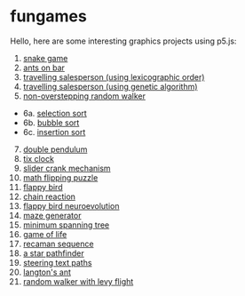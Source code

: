 # fungames
Hello, here are some interesting graphics projects using p5.js:
1. [snake game](https://codewithkaranjeswani.github.io/fungames/snake/)
2. [ants on bar](https://codewithkaranjeswani.github.io/fungames/antsonbar/)
3. [travelling salesperson (using lexicographic order)](https://codewithkaranjeswani.github.io/fungames/travelling_salesperson/)
4. [travelling salesperson (using genetic algorithm)](https://codewithkaranjeswani.github.io/fungames/travelling_salesperson_comparision/)
5. [non-overstepping random walker](https://codewithkaranjeswani.github.io/fungames/nonoverstepping_randomwalker_predictive/)
- 6a. [selection sort](https://codewithkaranjeswani.github.io/fungames/sorting_algorithms/selection_sort/)
- 6b. [bubble sort](https://codewithkaranjeswani.github.io/fungames/sorting_algorithms/bubble_sort/)
- 6c. [insertion sort](https://codewithkaranjeswani.github.io/fungames/sorting_algorithms/insertion_sort/)
7. [double pendulum](https://codewithkaranjeswani.github.io/fungames/double_pendulum/)
8. [tix clock](https://codewithkaranjeswani.github.io/fungames/tix_clock/)
9. [slider crank mechanism](https://codewithkaranjeswani.github.io/fungames/slider_crank_mechanism/)
10. [math flipping puzzle](https://codewithkaranjeswani.github.io/fungames/math_flipping_puzzle/)
11. [flappy bird](https://codewithkaranjeswani.github.io/fungames/flappy_bird/)
12. [chain reaction](https://codewithkaranjeswani.github.io/fungames/chain_reaction_game/)
13. [flappy bird neuroevolution](https://codewithkaranjeswani.github.io/fungames/flappy_bird_neuroevolution/)
14. [maze generator](https://codewithkaranjeswani.github.io/fungames/maze_generator/)
15. [minimum spanning tree](https://codewithkaranjeswani.github.io/fungames/minimum_spanning_tree/)
16. [game of life](https://codewithkaranjeswani.github.io/fungames/game_of_life/)
17. [recaman sequence](https://codewithkaranjeswani.github.io/fungames/recaman_sequence/)
18. [a star pathfinder](https://codewithkaranjeswani.github.io/fungames/a_star_pathfinder/)
19. [steering text paths](https://codewithkaranjeswani.github.io/fungames/steering_text_paths/)
20. [langton's ant](https://codewithkaranjeswani.github.io/fungames/langton's_ant/)
21. [random walker with levy flight](https://codewithkaranjeswani.github.io/fungames/randomwalker_levyflight/)